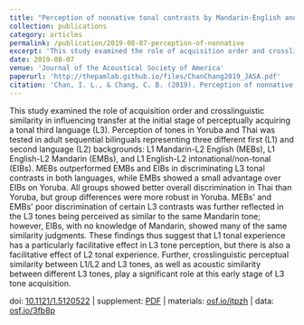 ```yaml
---
title: "Perception of nonnative tonal contrasts by Mandarin-English and English-Mandarin sequential bilinguals"
collection: publications
category: articles
permalink: /publication/2019-08-07-perception-of-nonnative
excerpt: 'This study examined the role of acquisition order and crosslinguistic similarity in influencing transfer...'
date: 2019-08-07
venue: 'Journal of the Acoustical Society of America'
paperurl: 'http://thepamlab.github.io/files/ChanChang2019_JASA.pdf'
citation: 'Chan, I. L., & Chang, C. B. (2019). Perception of nonnative tonal contrasts by Mandarin-English and English-Mandarin sequential bilinguals. <i>Journal of the Acoustical Society of America</i>, <i>146</i>(2), 956–972.'
---
```


This study examined the role of acquisition order and crosslinguistic similarity in influencing transfer at the initial stage of perceptually acquiring a tonal third language (L3). Perception of tones in Yoruba and Thai was tested in adult sequential bilinguals representing three different first (L1) and second language (L2) backgrounds: L1 Mandarin-L2 English (MEBs), L1 English-L2 Mandarin (EMBs), and L1 English-L2 intonational/non-tonal (EIBs). MEBs outperformed EMBs and EIBs in discriminating L3 tonal contrasts in both languages, while EMBs showed a small advantage over EIBs on Yoruba. All groups showed better overall discrimination in Thai than Yoruba, but group differences were more robust in Yoruba. MEBs' and EMBs' poor discrimination of certain L3 contrasts was further reflected in the L3 tones being perceived as similar to the same Mandarin tone; however, EIBs, with no knowledge of Mandarin, showed many of the same similarity judgments. These findings thus suggest that L1 tonal experience has a particularly facilitative effect in L3 tone perception, but there is also a facilitative effect of L2 tonal experience. Further, crosslinguistic perceptual similarity between L1/L2 and L3 tones, as well as acoustic similarity between different L3 tones, play a significant role at this early stage of L3 tone acquisition.

doi: <a href="https://doi.org/10.1121/1.5120522" target="_blank">10.1121/1.5120522</a> | supplement: <a href="/files/ChanChang2019_JASA_supplement.pdf" target="_blank">PDF</a> | materials: <a href="https://osf.io/jtpzh/" target="_blank">osf.io/jtpzh</a> | data: <a href="https://osf.io/3fb8p/" target="_blank">osf.io/3fb8p</a>
